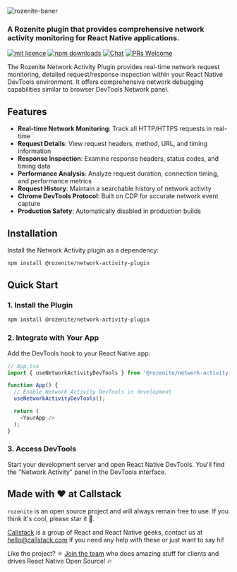 ![rozenite-baner](https://github.com/user-attachments/assets/6d21839f-e624-4d8b-85a2-5f7ef1600b28)

### A Rozenite plugin that provides comprehensive network activity monitoring for React Native applications.

[![mit licence][license-badge]][license] [![npm downloads][npm-downloads-badge]][npm-downloads] [![Chat][chat-badge]][chat] [![PRs Welcome][prs-welcome-badge]][prs-welcome]

The Rozenite Network Activity Plugin provides real-time network request monitoring, detailed request/response inspection within your React Native DevTools environment. It offers comprehensive network debugging capabilities similar to browser DevTools Network panel.

## Features

- **Real-time Network Monitoring**: Track all HTTP/HTTPS requests in real-time
- **Request Details**: View request headers, method, URL, and timing information
- **Response Inspection**: Examine response headers, status codes, and timing data
- **Performance Analysis**: Analyze request duration, connection timing, and performance metrics
- **Request History**: Maintain a searchable history of network activity
- **Chrome DevTools Protocol**: Built on CDP for accurate network event capture
- **Production Safety**: Automatically disabled in production builds

## Installation

Install the Network Activity plugin as a dependency:

```bash
npm install @rozenite/network-activity-plugin
```

## Quick Start

### 1. Install the Plugin

```bash
npm install @rozenite/network-activity-plugin
```

### 2. Integrate with Your App

Add the DevTools hook to your React Native app:

```typescript
// App.tsx
import { useNetworkActivityDevTools } from '@rozenite/network-activity-plugin';

function App() {
  // Enable Network Activity DevTools in development
  useNetworkActivityDevTools();

  return (
    <YourApp />
  );
}
```

### 3. Access DevTools

Start your development server and open React Native DevTools. You'll find the "Network Activity" panel in the DevTools interface.

## Made with ❤️ at Callstack

`rozenite` is an open source project and will always remain free to use. If you think it's cool, please star it 🌟.

[Callstack][callstack-readme-with-love] is a group of React and React Native geeks, contact us at [hello@callstack.com](mailto:hello@callstack.com) if you need any help with these or just want to say hi!

Like the project? ⚛️ [Join the team](https://callstack.com/careers/?utm_campaign=Senior_RN&utm_source=github&utm_medium=readme) who does amazing stuff for clients and drives React Native Open Source! 🔥

[callstack-readme-with-love]: https://callstack.com/?utm_source=github.com&utm_medium=referral&utm_campaign=rozenite&utm_term=readme-with-love
[license-badge]: https://img.shields.io/npm/l/rozenite?style=for-the-badge
[license]: https://github.com/callstackincubator/rozenite/blob/main/LICENSE
[npm-downloads-badge]: https://img.shields.io/npm/dm/rozenite?style=for-the-badge
[npm-downloads]: https://www.npmjs.com/package/@rozenite/network-activity-plugin
[prs-welcome-badge]: https://img.shields.io/badge/PRs-welcome-brightgreen.svg?style=for-the-badge
[prs-welcome]: https://github.com/callstackincubator/rozenite/blob/main/CONTRIBUTING.md
[chat-badge]: https://img.shields.io/discord/426714625279524876.svg?style=for-the-badge
[chat]: https://discord.gg/xgGt7KAjxv